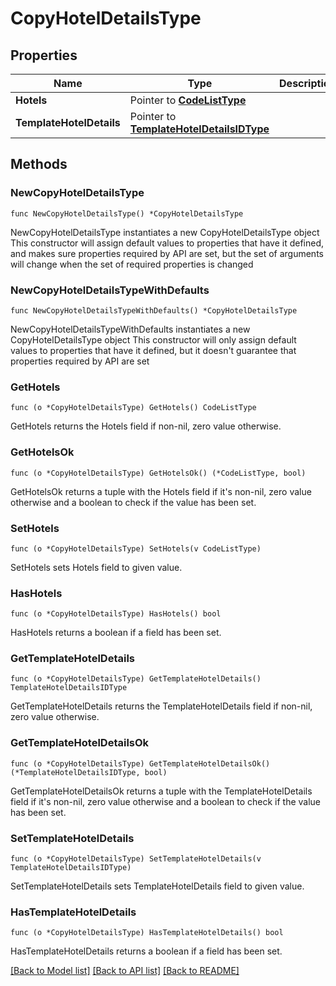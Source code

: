 # CopyHotelDetailsType

## Properties

Name | Type | Description | Notes
------------ | ------------- | ------------- | -------------
**Hotels** | Pointer to [**CodeListType**](CodeListType.md) |  | [optional] 
**TemplateHotelDetails** | Pointer to [**TemplateHotelDetailsIDType**](TemplateHotelDetailsIDType.md) |  | [optional] 

## Methods

### NewCopyHotelDetailsType

`func NewCopyHotelDetailsType() *CopyHotelDetailsType`

NewCopyHotelDetailsType instantiates a new CopyHotelDetailsType object
This constructor will assign default values to properties that have it defined,
and makes sure properties required by API are set, but the set of arguments
will change when the set of required properties is changed

### NewCopyHotelDetailsTypeWithDefaults

`func NewCopyHotelDetailsTypeWithDefaults() *CopyHotelDetailsType`

NewCopyHotelDetailsTypeWithDefaults instantiates a new CopyHotelDetailsType object
This constructor will only assign default values to properties that have it defined,
but it doesn't guarantee that properties required by API are set

### GetHotels

`func (o *CopyHotelDetailsType) GetHotels() CodeListType`

GetHotels returns the Hotels field if non-nil, zero value otherwise.

### GetHotelsOk

`func (o *CopyHotelDetailsType) GetHotelsOk() (*CodeListType, bool)`

GetHotelsOk returns a tuple with the Hotels field if it's non-nil, zero value otherwise
and a boolean to check if the value has been set.

### SetHotels

`func (o *CopyHotelDetailsType) SetHotels(v CodeListType)`

SetHotels sets Hotels field to given value.

### HasHotels

`func (o *CopyHotelDetailsType) HasHotels() bool`

HasHotels returns a boolean if a field has been set.

### GetTemplateHotelDetails

`func (o *CopyHotelDetailsType) GetTemplateHotelDetails() TemplateHotelDetailsIDType`

GetTemplateHotelDetails returns the TemplateHotelDetails field if non-nil, zero value otherwise.

### GetTemplateHotelDetailsOk

`func (o *CopyHotelDetailsType) GetTemplateHotelDetailsOk() (*TemplateHotelDetailsIDType, bool)`

GetTemplateHotelDetailsOk returns a tuple with the TemplateHotelDetails field if it's non-nil, zero value otherwise
and a boolean to check if the value has been set.

### SetTemplateHotelDetails

`func (o *CopyHotelDetailsType) SetTemplateHotelDetails(v TemplateHotelDetailsIDType)`

SetTemplateHotelDetails sets TemplateHotelDetails field to given value.

### HasTemplateHotelDetails

`func (o *CopyHotelDetailsType) HasTemplateHotelDetails() bool`

HasTemplateHotelDetails returns a boolean if a field has been set.


[[Back to Model list]](../README.md#documentation-for-models) [[Back to API list]](../README.md#documentation-for-api-endpoints) [[Back to README]](../README.md)


